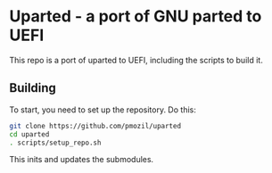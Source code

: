 # Uparted - a port of GNU parted to UEFI

This repo is a port of uparted to UEFI, including the scripts to build it.


## Building

To start, you need to set up the repository.
Do this:

```sh
git clone https://github.com/pmozil/uparted
cd uparted
. scripts/setup_repo.sh
```

This inits and updates the submodules.
